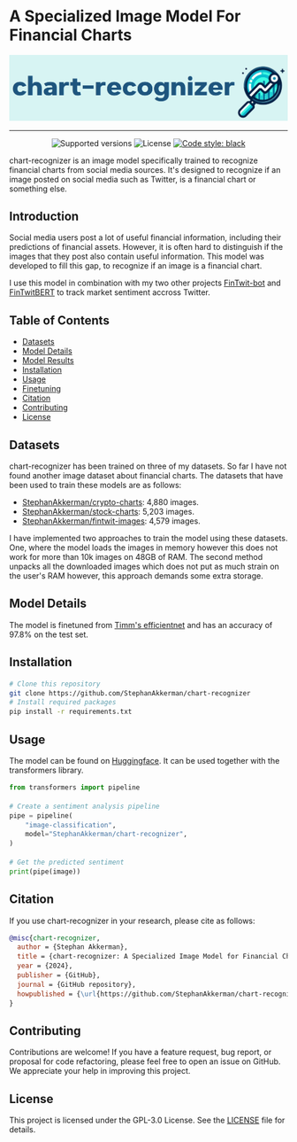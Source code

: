 # A Specialized Image Model For Financial Charts

![chart-recognizer banner](img/banner.png)

---

<p align="center">
  <img src="https://img.shields.io/badge/python-3.9+-blue.svg" alt="Supported versions">
  <img src="https://img.shields.io/badge/license-MIT-brightgreen" alt="License">
  <a href="https://github.com/psf/black"><img src="https://img.shields.io/badge/code%20style-black-000000.svg" alt="Code style: black"></a>
</p>

chart-recognizer is an image model specifically trained to recognize financial charts from social media sources. It's designed to recognize if an image posted on social media such as Twitter, is a financial chart or something else.

## Introduction

Social media users post a lot of useful financial information, including their predictions of financial assets. However, it is often hard to distinguish if the images that they post also contain useful information. This model was developed to fill this gap, to recognize if an image is a financial chart. 

I use this model in combination with my two other projects [FinTwit-bot](https://github.com/StephanAkkerman/fintwit-bot) and [FinTwitBERT](https://huggingface.co/StephanAkkerman/FinTwitBERT-sentiment) to track market sentiment accross Twitter.

## Table of Contents
- [Datasets](#datasets)
- [Model Details](#model-details)
- [Model Results](#model-results)
- [Installation](#installation)
- [Usage](#usage)
- [Finetuning](#finetuning-datasets)
- [Citation](#citation)
- [Contributing](#contributing)
- [License](#license)

## Datasets
chart-recognizer has been trained on three of my datasets. So far I have not found another image dataset about financial charts. The datasets that have been used to train these models are as follows:
- [StephanAkkerman/crypto-charts](https://huggingface.co/datasets/StephanAkkerman/crypto-charts): 4,880 images.
- [StephanAkkerman/stock-charts](https://huggingface.co/datasets/StephanAkkerman/stock-charts): 5,203 images.
- [StephanAkkerman/fintwit-images](https://huggingface.co/datasets/StephanAkkerman/fintwit-images): 4,579 images.

I have implemented two approaches to train the model using these datasets. One, where the model loads the images in memory however this does not work for more than 10k images on 48GB of RAM. The second method unpacks all the downloaded images which does not put as much strain on the user's RAM however, this approach demands some extra storage.

## Model Details
The model is finetuned from [Timm's efficientnet](https://huggingface.co/docs/timm/en/models/efficientnet) and has an accuracy of 97.8% on the test set.

## Installation
```bash
# Clone this repository
git clone https://github.com/StephanAkkerman/chart-recognizer
# Install required packages
pip install -r requirements.txt
```

## Usage
The model can be found on [Huggingface](https://huggingface.co/StephanAkkerman/chart-recognizer). It can be used together with the transformers library.

```python
from transformers import pipeline

# Create a sentiment analysis pipeline
pipe = pipeline(
    "image-classification",
    model="StephanAkkerman/chart-recognizer",
)

# Get the predicted sentiment
print(pipe(image))
```

## Citation
If you use chart-recognizer in your research, please cite as follows:

```bibtex
@misc{chart-recognizer,
  author = {Stephan Akkerman},
  title = {chart-recognizer: A Specialized Image Model for Financial Charts},
  year = {2024},
  publisher = {GitHub},
  journal = {GitHub repository},
  howpublished = {\url{https://github.com/StephanAkkerman/chart-recognizer}}
}
```

## Contributing
Contributions are welcome! If you have a feature request, bug report, or proposal for code refactoring, please feel free to open an issue on GitHub. We appreciate your help in improving this project.

## License
This project is licensed under the GPL-3.0 License. See the [LICENSE](LICENSE) file for details.
